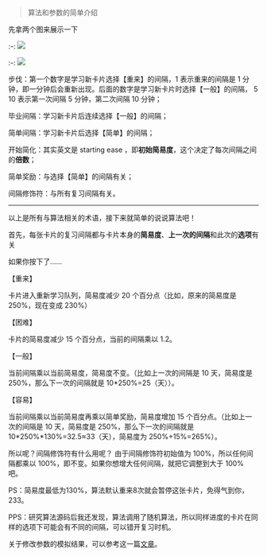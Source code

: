 
> 算法和参数的简单介绍

先拿两个图来展示一下

:-: ![](../.gitbook/assets/TIM截图20180826002605.png)

:-: ![](../.gitbook/assets/TIM截图20180826002611.png)

步伐：第一个数字是学习新卡片选择【重来】的间隔，1 表示重来的间隔是 1 分钟，即一分钟后会重新出现。后面的数字是学习新卡片时选择【一般】的间隔， 5 10 表示第一次间隔 5 分钟，第二次间隔 10 分钟；

毕业间隔：学习新卡片后连续选择【一般】的间隔；

简单间隔：学习新卡片后选择【简单】的间隔；

开始简化：其实英文是 starting ease ，即**初始简易度**，这个决定了每次间隔之间的**倍数**；

简单奖励：与选择【简单】的间隔有关；

间隔修饰符：与所有复习间隔有关。
*****
以上是所有与算法相关的术语，接下来就简单的说说算法吧！

首先，每张卡片的复习间隔都与卡片本身的**简易度**、**上一次的间隔**和此次的**选项**有关

如果你按下了……

【重来】

卡片进入重新学习队列，简易度减少 20 个百分点（比如，原来的简易度是 250%，现在变成 230%）

【困难】

卡片的简易度减少 15 个百分点，当前的间隔乘以 1.2。

【一般】

当前间隔乘以当前简易度，简易度不变。（比如上一次的间隔是 10 天，简易度是 250%，那么下一次的间隔就是 10\*250%=25（天））。

【容易】

当前间隔乘以当前简易度再乘以简单奖励，简易度增加 15 个百分点。（比如上一次的间隔是 10 天，简易度是 250%，那么下一次的间隔就是10\*250%\*130%=32.5≈33（天），简易度为 250%+15%=265%）。

所以呢？间隔修饰符有什么用呢？
由于间隔修饰符初始值为 100%，所以任何间隔都乘以 100%，即不变。如果你想增大任何间隔，就把它调整到大于 100% 吧。

PS：简易度最低为130%，算法默认重来8次就会暂停这张卡片，免得气到你，233。

PPS：研究算法源码后我还发现，算法调用了随机算法，所以同样进度的卡片在同样的选项下可能会有不同的间隔，可以错开复习时机。

关于修改参数的模拟结果，可以参考这一篇[文章](https://zhuanlan.zhihu.com/p/78398403)。
